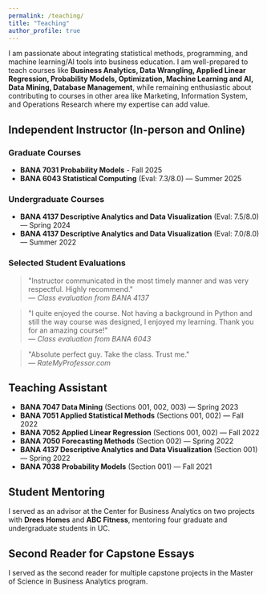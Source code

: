 ```yaml
---
permalink: /teaching/
title: "Teaching"
author_profile: true
---
```


I am passionate about integrating statistical methods, programming, and machine learning/AI tools into business education. I am well-prepared to teach courses like **Business Analytics, Data Wrangling, Applied Linear Regression, Probability Models, Optimization, Machine Learning and AI, Data Mining, Database Management**, while remaining enthusiastic about contributing to courses in other area like Marketing, Information System, and Operations Research where my expertise can add value.

## Independent Instructor (In-person and Online)

### Graduate Courses
- **BANA 7031 Probability Models** - Fall 2025
- **BANA 6043 Statistical Computing** (Eval: 7.3/8.0) — Summer 2025

### Undergraduate Courses
- **BANA 4137 Descriptive Analytics and Data Visualization** (Eval: 7.5/8.0) — Spring 2024
- **BANA 4137 Descriptive Analytics and Data Visualization** (Eval: 7.0/8.0) — Summer 2022

### Selected Student Evaluations

> "Instructor communicated in the most timely manner and was very respectful. Highly recommend."  
> — *Class evaluation from BANA 4137*

> "I quite enjoyed the course. Not having a background in Python and still the way course was designed, I enjoyed my learning. Thank you for an amazing course!"  
> — *Class evaluation from BANA 6043*

> "Absolute perfect guy. Take the class. Trust me."  
> — *RateMyProfessor.com*

## Teaching Assistant
- **BANA 7047 Data Mining** (Sections 001, 002, 003) — Spring 2023
- **BANA 7051 Applied Statistical Methods** (Sections 001, 002) — Fall 2022
- **BANA 7052 Applied Linear Regression** (Sections 001, 002) — Fall 2022
- **BANA 7050 Forecasting Methods** (Section 002) — Spring 2022
- **BANA 4137 Descriptive Analytics and Data Visualization** (Section 001) — Spring 2022
- **BANA 7038 Probability Models** (Section 001) — Fall 2021

## Student Mentoring

I served as an advisor at the Center for Business Analytics on two projects with **Drees Homes** and **ABC Fitness**, mentoring four graduate and undergraduate students in UC.

## Second Reader for Capstone Essays

I served as the second reader for multiple capstone projects in the Master of Science in Business Analytics program.
